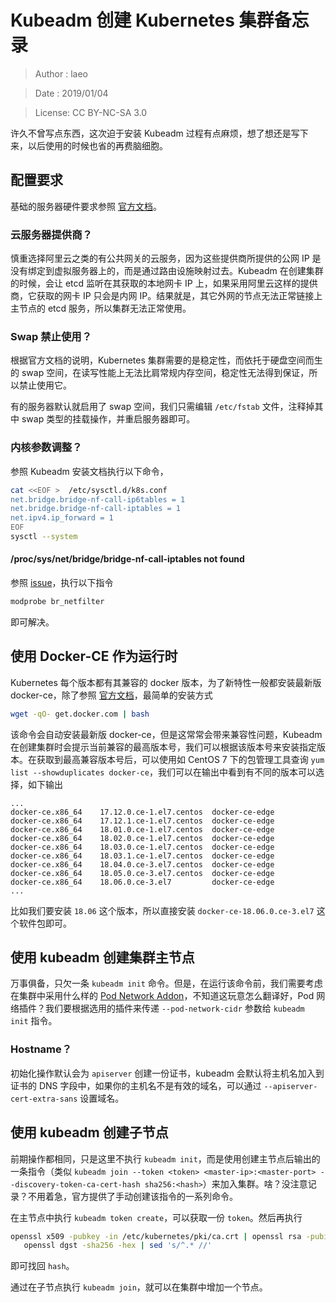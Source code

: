 # Kubeadm 创建 Kubernetes 集群备忘录

> Author : laeo

> Date : 2019/01/04

> License: CC BY-NC-SA 3.0

许久不曾写点东西，这次迫于安装 Kubeadm 过程有点麻烦，想了想还是写下来，以后使用的时候也省的再费脑细胞。

## 配置要求

基础的服务器硬件要求参照 [官方文档](https://kubernetes.io/docs/setup/independent/install-kubeadm/#before-you-begin)。

### 云服务器提供商？

慎重选择阿里云之类的有公共网关的云服务，因为这些提供商所提供的公网 IP 是没有绑定到虚拟服务器上的，而是通过路由设施映射过去。Kubeadm 在创建集群的时候，会让 etcd 监听在其获取的本地网卡 IP 上，如果采用阿里云这样的提供商，它获取的网卡 IP 只会是内网 IP。结果就是，其它外网的节点无法正常链接上主节点的 etcd 服务，所以集群无法正常使用。

### Swap 禁止使用？

根据官方文档的说明，Kubernetes 集群需要的是稳定性，而依托于硬盘空间而生的 swap 空间，在读写性能上无法比肩常规内存空间，稳定性无法得到保证，所以禁止使用它。

有的服务器默认就启用了 swap 空间，我们只需编辑 `/etc/fstab` 文件，注释掉其中 swap 类型的挂载操作，并重启服务器即可。

### 内核参数调整？

参照 Kubeadm 安装文档执行以下命令，

```bash
cat <<EOF >  /etc/sysctl.d/k8s.conf
net.bridge.bridge-nf-call-ip6tables = 1
net.bridge.bridge-nf-call-iptables = 1
net.ipv4.ip_forward = 1
EOF
sysctl --system
```

#### /proc/sys/net/bridge/bridge-nf-call-iptables not found

参照 [issue](https://github.com/weaveworks/weave/issues/2789)，执行以下指令

```bash
modprobe br_netfilter
```

即可解决。

## 使用 Docker-CE 作为运行时

Kubernetes 每个版本都有其兼容的 docker 版本，为了新特性一般都安装最新版 docker-ce，除了参照 [官方文档](https://docs.docker.com/install/linux/docker-ce/centos/)，最简单的安装方式

```bash
wget -qO- get.docker.com | bash
```

该命令会自动安装最新版 docker-ce，但是这常常会带来兼容性问题，Kubeadm 在创建集群时会提示当前兼容的最高版本号，我们可以根据该版本号来安装指定版本。在获取到最高兼容版本号后，可以使用如 CentOS 7 下的包管理工具查询 `yum list --showduplicates docker-ce`，我们可以在输出中看到有不同的版本可以选择，如下输出

```
...
docker-ce.x86_64    17.12.0.ce-1.el7.centos  docker-ce-edge
docker-ce.x86_64    17.12.1.ce-1.el7.centos  docker-ce-edge
docker-ce.x86_64    18.01.0.ce-1.el7.centos  docker-ce-edge
docker-ce.x86_64    18.02.0.ce-1.el7.centos  docker-ce-edge
docker-ce.x86_64    18.03.0.ce-1.el7.centos  docker-ce-edge
docker-ce.x86_64    18.03.1.ce-1.el7.centos  docker-ce-edge
docker-ce.x86_64    18.04.0.ce-3.el7.centos  docker-ce-edge
docker-ce.x86_64    18.05.0.ce-3.el7.centos  docker-ce-edge
docker-ce.x86_64    18.06.0.ce-3.el7         docker-ce-edge
...
```

比如我们要安装 `18.06` 这个版本，所以直接安装 `docker-ce-18.06.0.ce-3.el7` 这个软件包即可。

## 使用 kubeadm 创建集群主节点

万事俱备，只欠一条 `kubeadm init` 命令。但是，在运行该命令前，我们需要考虑在集群中采用什么样的 [Pod Network Addon](https://kubernetes.io/docs/setup/independent/create-cluster-kubeadm/#pod-network)，不知道这玩意怎么翻译好，Pod 网络插件？我们要根据选用的插件来传递 `--pod-network-cidr` 参数给 `kubeadm init` 指令。

### Hostname？

初始化操作默认会为 `apiserver` 创建一份证书，kubeadm 会默认将主机名加入到证书的 DNS 字段中，如果你的主机名不是有效的域名，可以通过 `--apiserver-cert-extra-sans` 设置域名。

## 使用 kubeadm 创建子节点

前期操作都相同，只是这里不执行 `kubeadm init`，而是使用创建主节点后输出的一条指令（类似 `kubeadm join --token <token> <master-ip>:<master-port> --discovery-token-ca-cert-hash sha256:<hash>`）来加入集群。啥？没注意记录？不用着急，官方提供了手动创建该指令的一系列命令。

在主节点中执行 `kubeadm token create`，可以获取一份 `token`。然后再执行

```bash
openssl x509 -pubkey -in /etc/kubernetes/pki/ca.crt | openssl rsa -pubin -outform der 2>/dev/null | \
   openssl dgst -sha256 -hex | sed 's/^.* //'
```

即可找回 `hash`。

通过在子节点执行 `kubeadm join`，就可以在集群中增加一个节点。
